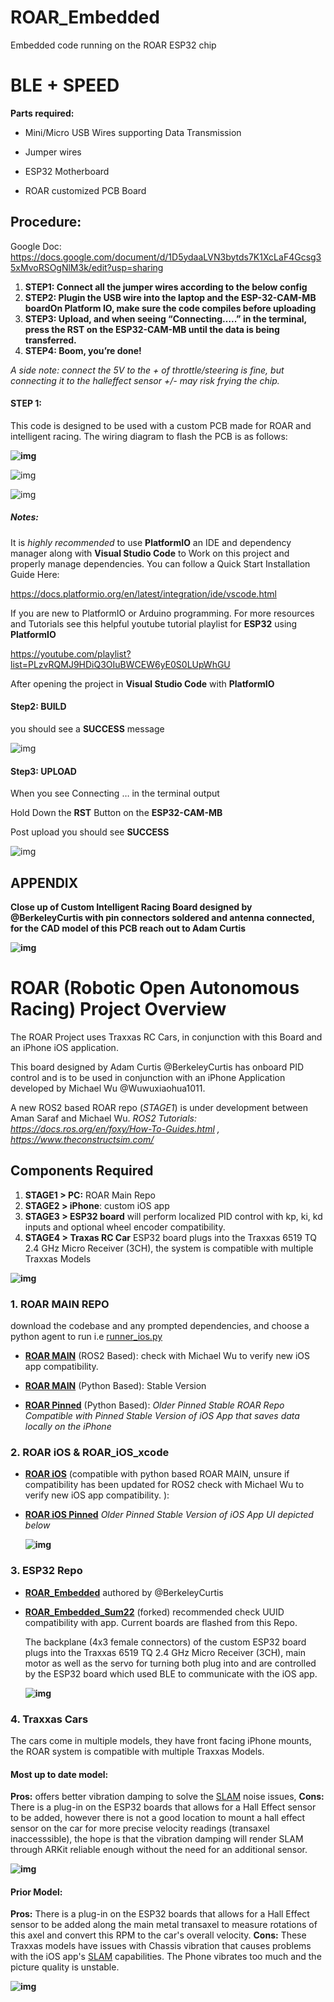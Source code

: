 # ROAR_Embedded
Embedded code running on the ROAR ESP32 chip



# **BLE + SPEED**



**Parts required:**

- Mini/Micro USB Wires supporting Data Transmission

- Jumper wires

- ESP32 Motherboard

- ROAR customized PCB Board

  

## **Procedure:**

Google Doc: https://docs.google.com/document/d/1D5ydaaLVN3bytds7K1XcLaF4Gcsg35xMvoRSOgNlM3k/edit?usp=sharing

1. **STEP1:  Connect all the jumper wires according to the below  config**
2. **STEP2:  Plugin the USB wire into the laptop and the ESP-32-CAM-MB boardOn Platform IO, make sure the code compiles before uploading**
3. **STEP3:  Upload, and when seeing “Connecting…..” in the terminal, press the RST on the ESP32-CAM-MB until the data is being transferred.**
4. **STEP4:  Boom, you’re done!**

*A side note: connect the 5V to the + of throttle/steering is fine, but connecting it to the halleffect sensor +/- may risk frying the chip.*



#### **STEP 1:** 

This code is designed to be used with a custom PCB made for ROAR and intelligent racing. The wiring diagram to flash the PCB is as follows: 

**![img](https://lh3.googleusercontent.com/aU4TQDzP-bojaJTe2CfjARyLG3KweRehD5vFrVFJ7orVl9VL9HCT3HJiBDLcRaB_Diyt_5PEOACz_JJo8E2utp4hUiUggCy6NqVJTcIH252vtcH5woq54lVgdhNA9_WW24DcpcXuCHvhC0-0BIMARpM)**

![img](https://lh4.googleusercontent.com/3XUM5a1xQRVB7GdZLTQaxb3XvHUKfL8oFjTsw2oO_frz2aOBjGtvIBcbhYa-0sCLBsb2t6IqMFptT9bvR5hTGbjtfm490HQ7wgB8zooCRIQ1uzs1X4xr5KM-jqUhItb-Yi7VANNF3h5ZHZ9CdzWh4qY)

![img](https://lh4.googleusercontent.com/xbjtEd9md5aTREAP5z-uRJJXMdOukie_iX5km4-D4KkWtb6obO-NEQwBy0xXRWU8oipFYLT2UDQDHEc-jgjEhtKiKF2TQb_WG2bOzRkfFkRw55uElsic21mfjuxPlRjeYfYblzTZvhycYTc7dxDG8n8)



##### Notes: 

It is *highly recommended* to use **PlatformIO** an IDE and dependency manager along with **Visual Studio Code** to Work on this project and properly manage dependencies. You can follow a Quick Start Installation Guide Here: 

https://docs.platformio.org/en/latest/integration/ide/vscode.html

If you are new to PlatformIO or Arduino programming. For more resources and Tutorials see this helpful youtube tutorial playlist for **ESP32** using **PlatformIO** 

https://youtube.com/playlist?list=PLzvRQMJ9HDiQ3OIuBWCEW6yE0S0LUpWhGU

After opening the project in **Visual Studio Code** with **PlatformIO** 





#### **Step2: BUILD** 

you should see a **SUCCESS** message

![img](https://lh3.googleusercontent.com/PKgQfaZR-yxZYoXrk1KfC5rPwwk9V4rSv-ngRhDM201XC5GSJA7es7_KPJDi835uCXDpj-STdf4qCrzsx-eCcUDcG3J_19XklJdNfsLatb8ayqMwitnvvjVwq32FGMPuU-w0vumQiiy7L96qE980cmQ)



#### **Step3: UPLOAD**

When you see Connecting … in the terminal output

Hold Down the **RST** Button on the **ESP32-CAM-MB**

Post upload you should see **SUCCESS** 

![img](https://lh3.googleusercontent.com/z8YwOJi5jL930u3Jxk7Uk58wpnjFb1fGWcSGzm2h_T_gvZ1ljZgi5hN9MpnejgxcJC_E9LCD2joxw1SpoakCotoE1Zv6IPcjzcLMZT6qskyFyU9qxw3-Lg1-KxF4GnOZYbUPHEvT1lh8Fr2scjHLkuI)







## **APPENDIX**

**Close up of Custom Intelligent Racing Board designed by @BerkeleyCurtis with pin connectors soldered and antenna connected, for the CAD model of this PCB reach out to Adam Curtis**

**![img](https://lh5.googleusercontent.com/_5CbmSSQPpEZKLFRav5T92qPVLagLOwAMwOBYiUagjT51CEtlnuzV4Ts3nJHJGXIHz-fRVB_UfKMB7NYNK84qxA1X8OOqfG1A8FtTtJO9gf-1IFhJs2QqZYod5TNcvEMOcOvd6aCYCLpbYWgO4wG8Os)**







# ROAR (Robotic Open Autonomous Racing) Project Overview

The ROAR Project uses Traxxas RC Cars, in conjunction with this Board and an iPhone iOS application.

This board designed by Adam Curtis @BerkeleyCurtis has onboard PID control and is to be used in conjunction with an iPhone Application developed by Michael Wu @Wuwuxiaohua1011. 

A new ROS2 based ROAR repo (*STAGE1*) is under development between Aman Saraf and Michael Wu. *ROS2 Tutorials: https://docs.ros.org/en/foxy/How-To-Guides.html , https://www.theconstructsim.com/*



## Components Required

1. **STAGE1 > PC:** ROAR Main Repo
2. **STAGE2 > iPhone**: custom iOS app 
3. **STAGE3 > ESP32 board** will perform localized PID control with kp, ki, kd inputs and optional wheel encoder compatibility. 
4. **STAGE4 > Traxas RC Car** ESP32 board plugs into the Traxxas 6519 TQ 2.4 GHz Micro Receiver (3CH), the system is compatible with multiple Traxxas Models

**![img](https://lh3.googleusercontent.com/uVoGiKUsqgr40434Kx9hCbRsBUWZtTNs4ff20S4dILfZvpnMF3arnsN92N4PJXCI09QCsOAtOgo_k2eVviRrh5OHbg3CYQOA3KTev-ZYvF60lele371ZTBpil8ylvzvYctMKG681ZWr0f_y0Ze4ko2c)**



### 1. ROAR MAIN REPO

download the codebase and any prompted dependencies, and choose a python agent to run i.e [runner_ios.py](https://github.com/wuxiaohua1011/ROAR/blob/main/runner_ios.py)

- [**ROAR MAIN**](https://github.com/amansrf/ros_roar_streamer) (ROS2 Based): check with Michael Wu to verify new iOS app compatibility. 

- **[ROAR MAIN](https://github.com/wuxiaohua1011/ROAR)** (Python Based): Stable Version 

- [<u>**ROAR Pinned**</u>](https://github.com/ROAR-FLOW/ROAR) (Python Based): *Older Pinned Stable ROAR Repo Compatible with Pinned Stable Version of iOS App that saves data locally on the iPhone*

  

### 2. ROAR iOS & ROAR_iOS_xcode

- [**ROAR iOS**](https://github.com/wuxiaohua1011/ROAR_iOS) (compatible with python based ROAR MAIN, unsure if compatibility has been updated for ROS2 check with Michael Wu to verify new iOS app compatibility. ): 

- **[ROAR iOS Pinned](https://github.com/ROAR-FLOW/ROAR-iOS)** *Older Pinned Stable Version of iOS App UI depicted below*

  **![img](https://lh4.googleusercontent.com/pRB3PmX_njtSBDUEAakYAQlcfMY38UKIL7Fq0uJtciLQpWhwc8b7EabzW4B1pU0ZiKyupc7JdH4udmb398VjrZhc6zlbNn7nEv3RuXxA6eXh6RYtp5WVCV5OkIXH2Nkobem00JnclPdZO7yzW9V7Wq8)**

  

### 3. ESP32 Repo

- [**ROAR_Embedded**](https://github.com/BerkeleyCurtis/ROAR_Embedded) authored by @BerkeleyCurtis 

- **[ROAR_Embedded_Sum22](https://github.com/redspry/ROAR_Embedded_Sum22)** (forked) recommended check UUID compatibility with app. Current boards are flashed from this Repo.

  The backplane (4x3 female connectors) of the custom ESP32 board plugs into the Traxxas 6519 TQ 2.4 GHz Micro Receiver (3CH), main motor as well as the servo for turning both plug into and are controlled by the ESP32 board which used BLE to communicate with the iOS app. 

  **![img](https://lh3.googleusercontent.com/kbovEJ9-SiMCQkNXlgYFODlLYw6I7oBi0RoBwvtbPxhU78a1kLZAW7s_2waaaPin82Lzy1gGLVYltQNKvLVcarmCaERUiTuys6_5_BXRrJ82bolkO0geeygkiSAiM3CB4C2m-ToUfOf-0yAUsYXnYO8)**



### 4. Traxxas Cars

The cars come in multiple models, they have front facing iPhone mounts, the ROAR system is compatible with multiple Traxxas Models. 



#### Most up to date model: 

**Pros:** offers better vibration damping to solve the [SLAM](https://www.andreasjakl.com/basics-of-ar-slam-simultaneous-localization-and-mapping/) noise issues, **Cons:** There is a plug-in on the ESP32 boards that allows for a Hall Effect sensor to be added, however there is not a good location to mount a hall effect sensor on the car for more precise velocity readings (transaxel inaccesssible), the hope is that the vibration damping will render SLAM through ARKit reliable enough without the need for an additional sensor. 

**![img](https://lh3.googleusercontent.com/nUinFWQly-vrpenJO8dpznNdauX3IsnpQLcr9-BnYkquR4QjG2_CCTK2ElUzD3ckl_QcmJuQKdzb9U9GUSdtNCpONuxH632zxpInXlb6QP1QyUEbCxTaRuD-a7TCW338e0NZtLK0iKhTYUQNctz3C0k)**



#### Prior Model: 

 **Pros:** There is a plug-in on the ESP32 boards that allows for a Hall Effect sensor to be added along the main metal transaxel to measure rotations of this axel and convert this RPM to the car's overall velocity. **Cons:** These Traxxas models have issues with Chassis vibration that causes problems with the iOS app's [SLAM](https://www.andreasjakl.com/basics-of-ar-slam-simultaneous-localization-and-mapping/) capabilities. The Phone vibrates too much and the picture quality is unstable. 

**![img](https://lh3.googleusercontent.com/L2wEyqcjGNGG5SQ0RUvfVG1yEdWqHcdfmoofjrXb1iwdYBJ_MU4MhurQ86zWzP-oOVjuMPyszmeCuHxpU-LN4jQxz_wQ3LULSuITEs36OSsMsT2Cml7MA3K1f5TiyS9fkvC__JaGI6AuIPksPhoU6l0)**